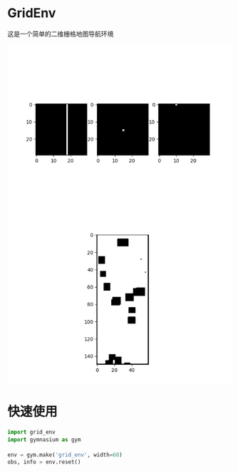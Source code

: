 # GridEnv
这是一个简单的二维栅格地图导航环境

![osb](/image/obs.png)
![render](/image/render.png)

# 快速使用

```python
import grid_env
import gymnasium as gym

env = gym.make('grid_env', width=60)
obs, info = env.reset()
```

